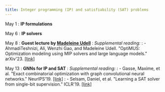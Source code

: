 ```yaml
---
title: Integer programming (IP) and satisfiability (SAT) problems
---
```


May 1
: **IP formulations**

May 6
: **IP solvers**

May 8
: **Guest lecture by [Madeleine Udell](https://web.stanford.edu/~udell/)**
: *Supplemental reading:*
: - AhmadiTeshnizi, Ali, Wenzhi Gao, and Madeleine Udell. "OptiMUS: Optimization modeling using MIP solvers and large language models." arXiv'23. [[link]](https://www.arxiv.org/abs/2310.06116)

May 13
: **GNNs for IP and SAT**
: *Supplemental reading:*
: - Gasse, Maxime, et al. "Exact combinatorial optimization with graph convolutional neural networks." NeurIPS'19. [[link]](https://arxiv.org/pdf/1906.01629.pdf)
: - Selsam, Daniel, et al. "Learning a SAT solver from single-bit supervision." ICLR'19. [[link]](https://arxiv.org/pdf/1802.03685.pdf)

